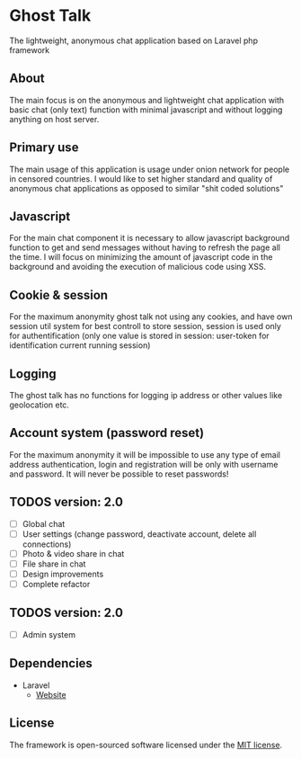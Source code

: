 # Ghost Talk
The lightweight, anonymous chat application based on Laravel php framework

## About
The main focus is on the anonymous and lightweight chat application with basic chat (only text) function with minimal javascript and without logging anything on host server.

## Primary use
The main usage of this application is usage under onion network for people in censored countries. 
I would like to set higher standard and quality of anonymous chat applications as opposed to similar "shit coded solutions"

## Javascript
For the main chat component it is necessary to allow javascript background function to get and send messages without having to refresh the page all the time.
I will focus on minimizing the amount of javascript code in the background and avoiding the execution of malicious code using XSS.

## Cookie & session
For the maximum anonymity ghost talk not using any cookies, and have own session util system for best controll to store session, session is used only for authentification (only one value is stored in session: user-token for identification current running session)

## Logging
The ghost talk has no functions for logging ip address or other values like geolocation etc.

## Account system (password reset)
For the maximum anonymity it will be impossible to use any type of email address authentication, login and registration will be only with username and password. It will never be possible to reset passwords!

## TODOS version: 2.0
- [ ] Global chat
- [ ] User settings (change password, deactivate account, delete all connections)
- [ ] Photo & video share in chat
- [ ] File share in chat
- [ ] Design improvements
- [ ] Complete refactor

## TODOS version: 2.0
- [ ] Admin system

## Dependencies 
* Laravel
   * [Website](https://laravel.com/)
   
## License
The framework is open-sourced software licensed under the [MIT license]([https://opensource.org/licenses/MIT](https://github.com/lordbecvold/ghost-talk/blob/main/LICENSE)).
